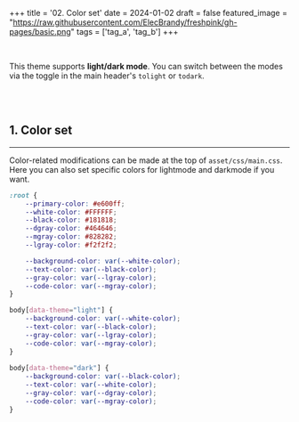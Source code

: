 +++
title = '02. Color set'
date = 2024-01-02
draft = false
featured_image = "https://raw.githubusercontent.com/ElecBrandy/freshpink/gh-pages/basic.png"
tags = ['tag_a', 'tag_b']
+++

<br>

This theme supports **light/dark mode**.
You can switch between the modes via the toggle in the main header's `tolight` or `todark`.

<br>
<br>

## 1. Color set
____
Color-related modifications can be made at the top of `asset/css/main.css`. Here you can also set specific colors for lightmode and darkmode if you want.

``` css
:root {
	--primary-color: #e600ff;
	--white-color: #FFFFFF;
	--black-color: #181818;
	--dgray-color: #464646;
	--mgray-color: #828282;
	--lgray-color: #f2f2f2;

	--background-color: var(--white-color);
	--text-color: var(--black-color);
	--gray-color: var(--lgray-color);
	--code-color: var(--mgray-color);
}

body[data-theme="light"] {
	--background-color: var(--white-color);
	--text-color: var(--black-color);
	--gray-color: var(--lgray-color);
	--code-color: var(--mgray-color);
}
  
body[data-theme="dark"] {
	--background-color: var(--black-color);
	--text-color: var(--white-color);
	--gray-color: var(--dgray-color);
	--code-color: var(--mgray-color);
}
```

<br>
<br>
